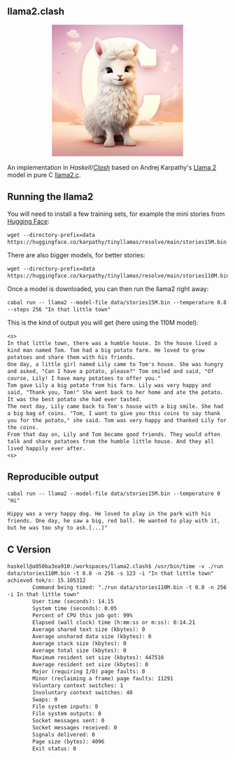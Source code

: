 ## llama2.clash

<p align="center">
  <img src="assets/llama_cute.jpg" width="300" height="300" alt="Cute Llama">
</p>

An implementation in *Haskell*/[*Clash*](https://clash-lang.org/) based on Andrej Karpathy's [Llama 2](https://ai.meta.com/llama/) model in pure C [llama2.c](https://github.com/karpathy/llama2.c).

## Running the llama2

You will need to install a few training sets,
for example the mini stories from [Hugging Face](https://huggingface.co/karpathy/tinyllamas/tree/main):

```shell
wget --directory-prefix=data https://huggingface.co/karpathy/tinyllamas/resolve/main/stories15M.bin
```

There are also bigger models, for better stories:

```shell
wget --directory-prefix=data https://huggingface.co/karpathy/tinyllamas/resolve/main/stories110M.bin
```

Once a model is downloaded, you can then run the llama2 right away: 

```shell
cabal run -- llama2 --model-file data/stories15M.bin --temperature 0.8 --steps 256 "In that little town"
```

This is the kind of output you will get (here using the 110M model):

```text
<s>
In that little town, there was a humble house. In the house lived a kind man named Tom. Tom had a big potato farm. He loved to grow potatoes and share them with his friends.
One day, a little girl named Lily came to Tom's house. She was hungry and asked, "Can I have a potato, please?" Tom smiled and said, "Of course, Lily! I have many potatoes to offer you."
Tom gave Lily a big potato from his farm. Lily was very happy and said, "Thank you, Tom!" She went back to her home and ate the potato. It was the best potato she had ever tasted.
The next day, Lily came back to Tom's house with a big smile. She had a big bag of coins. "Tom, I want to give you this coins to say thank you for the potato," she said. Tom was very happy and thanked Lily for the coins.
From that day on, Lily and Tom became good friends. They would often talk and share potatoes from the humble little house. And they all lived happily ever after.
<s>
```

## Reproducible output

```shell
cabal run -- llama2 --model-file data/stories15M.bin --temperature 0 "Hi"
```

```text
Hippy was a very happy dog. He loved to play in the park with his friends. One day, he saw a big, red ball. He wanted to play with it, but he was too shy to ask.[...]"
```

## C Version

```shell
haskell@a050ba3ea910:/workspaces/llama2.clash$ /usr/bin/time -v ./run data/stories110M.bin -t 0.8 -n 256 -s 123 -i "In that little town"
achieved tok/s: 15.105312
        Command being timed: "./run data/stories110M.bin -t 0.8 -n 256 -i In that little town"
        User time (seconds): 14.15
        System time (seconds): 0.05
        Percent of CPU this job got: 99%
        Elapsed (wall clock) time (h:mm:ss or m:ss): 0:14.21
        Average shared text size (kbytes): 0
        Average unshared data size (kbytes): 0
        Average stack size (kbytes): 0
        Average total size (kbytes): 0
        Maximum resident set size (kbytes): 447516
        Average resident set size (kbytes): 0
        Major (requiring I/O) page faults: 0
        Minor (reclaiming a frame) page faults: 11291
        Voluntary context switches: 1
        Involuntary context switches: 40
        Swaps: 0
        File system inputs: 0
        File system outputs: 0
        Socket messages sent: 0
        Socket messages received: 0
        Signals delivered: 0
        Page size (bytes): 4096
        Exit status: 0
```
